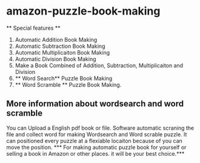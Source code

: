 # amazon-puzzle-book-making
** Special features **
1. Automatic Addition Book Making
2. Automatic Subtraction Book Making
3. Automatic Multiplicaiton Book Making
4. Automatic Division Book Making
5. Make a Book Combined of Addition, Subtraction, Multiplicaiton and Division
6. ** Word Search** Puzzle Book Making 
7.  ** Word Scramble ** Puzzle Book Making.

## More information about wordsearch and word scramble ##
You can Upload a English pdf book or file. Software automatic scraning the file and collect word for making Wordsearch and Word scrable puzzle. It can positioned every puzzle at a flexiable locaiton because of you can move the position. 
*** For making automatic puzzle book for yourself or selling a book in Amazon or other places. it will be your best choice.***
